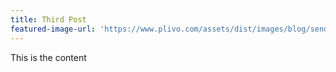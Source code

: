 ```yaml
---
title: Third Post
featured-image-url: 'https://www.plivo.com/assets/dist/images/blog/sender-id-reg.png'
---
```


This is the content